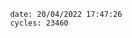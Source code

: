 

                date: 20/04/2022 17:47:26
                cycles: 23460

                         